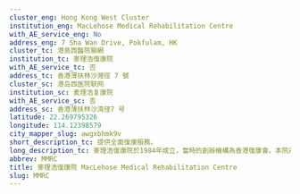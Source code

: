 ```yaml
---
cluster_eng: Hong Kong West Cluster
institution_eng: MacLehose Medical Rehabilitation Centre
with_AE_service_eng: No
address_eng: 7 Sha Wan Drive, Pokfulam, HK
cluster_tc: 港島西醫院聯網
institution_tc: 麥理浩復康院
with_AE_service_tc: 否
address_tc: 香港薄扶林沙灣徑 7 號
cluster_sc: 港岛西医院联网
institution_sc: 麦理浩复康院
with_AE_service_sc: 否
address_sc: 香港薄扶林沙湾径7 号
latitude: 22.269795326
longitude: 114.12398579
city_mapper_slug: awgxbhmk9v
short_description_tc: 提供全面復康服務。
long_description_tc: 麥理浩復康院於1984年成立，當時的創辦機構為香港復康會。本院為身體殘障的病人提供全面和貼身的復康計劃，讓其重拾自信，再次融入社會。此外，本院亦為出院後的身體嚴重傷殘者，提供長期的護理服務。復康院與香港復康會及香港大學經常保持緊密聯繫，亦合作推動多項關於專科及以社區為本的復康服務。
abbrev: MMRC
title: 麥理浩復康院 MacLehose Medical Rehabilitation Centre
slug: MMRC
---
```

